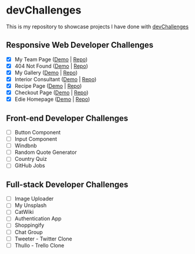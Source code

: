 # devChallenges

This is my repository to showcase projects I have done with [devChallenges](https://devchallenges.io/)

## Responsive Web Developer Challenges
- [x] My Team Page ([Demo](https://awkcodergirl.github.io/devChallenges/myOfficePage/) | [Repo](https://github.com/awkcodergirl/devChallenges/tree/main/myOfficePage))
- [x] 404 Not Found ([Demo](https://awkcodergirl.github.io/devChallenges/404NotFound/) | [Repo](https://github.com/awkcodergirl/devChallenges/tree/main/404NotFound))
- [x] My Gallery ([Demo](https://awkcodergirl.github.io/devChallenges/My-Gallery/) | [Repo](https://github.com/awkcodergirl/devChallenges/tree/main/My-Gallery))
- [x] Interior Consultant ([Demo](https://awkcodergirl.github.io/devChallenges/Interior-Consultant/) | [Repo](https://github.com/awkcodergirl/devChallenges/tree/main/Interior-Consultant))
- [x] Recipe Page ([Demo](https://awkcodergirl.github.io/devChallenges/Recipe-Page/) | [Repo](https://github.com/awkcodergirl/devChallenges/tree/main/Recipe-Page))
- [x] Checkout Page ([Demo](https://awkcodergirl.github.io/devChallenges/Checkout-Page/) | [Repo](https://github.com/awkcodergirl/devChallenges/tree/main/Checkout-Page))
- [x] Edie Homepage ([Demo](https://awkcodergirl.github.io/devChallenges/Edie-Homepage/) | [Repo](https://github.com/awkcodergirl/devChallenges/tree/main/Edie-Homepage))

## Front-end Developer Challenges
- [ ] Button Component
- [ ] Input Component
- [ ] Windbnb
- [ ] Random Quote Generator
- [ ] Country Quiz
- [ ] GitHub Jobs

## Full-stack Developer Challenges
- [ ] Image Uploader
- [ ] My Unsplash
- [ ] CatWiki
- [ ] Authentication App
- [ ] Shoppingify
- [ ] Chat Group
- [ ] Tweeter - Twitter Clone
- [ ] Thullo - Trello Clone
